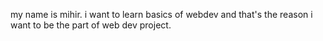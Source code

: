 my name is mihir.
i want to learn basics of webdev and that's the reason i want to be the part of web dev project.

